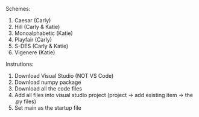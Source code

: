 Schemes:
  1. Caesar (Carly)
  2. Hill (Carly & Katie)
  3. Monoalphabetic (Katie)
  4. Playfair (Carly)
  5. S-DES (Carly & Katie)
  6. Vigenere (Katie)

Instrutions:
  1. Download Visual Studio (NOT VS Code)
  2. Download numpy package
  3. Download all the code files
  4. Add all files into visual studio project (project -> add existing item -> the .py files)
  5. Set main as the startup file
 
